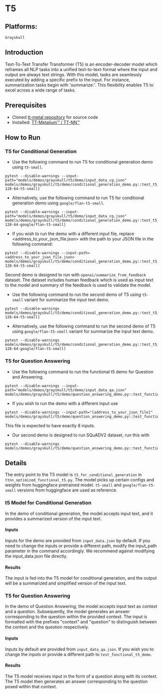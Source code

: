 # T5

## Platforms:
    Grayskull

## Introduction
Text-To-Text Transfer Transformer (T5)  is an encoder-decoder model which reframes all NLP tasks into a unified text-to-text-format where the input and output are always text strings.
With this model, tasks are seamlessly executed by adding a specific prefix to the input. For instance, summarization tasks begin with 'summarize:'. This flexibility enables T5 to excel across a wide range of tasks.

## Prerequisites
- Cloned [tt-metal repository](https://github.com/tenstorrent/tt-metal) for source code
- Installed: [TT-Metalium™ / TT-NN™](https://github.com/tenstorrent/tt-metal/blob/main/INSTALLING.md)


## How to Run
### T5 for Conditional Generation
- Use the following command to run T5 for conditional generation demo using `t5-small`.
```
pytest --disable-warnings --input-path="models/demos/grayskull/t5/demo/input_data_cg.json" models/demos/grayskull/t5/demo/conditional_generation_demo.py::test_t5_demo_for_summarize[8-128-64-t5-small]
```

- Alternatively, use the following command to run T5 for conditional generation demo using `google/flan-t5-small`.
```
pytest --disable-warnings --input-path="models/demos/grayskull/t5/demo/input_data_cg.json" models/demos/grayskull/t5/demo/conditional_generation_demo.py::test_t5_demo_for_summarize[8-128-64-google/flan-t5-small]
```

- If you wish to run the demo with a different input file, replace <address_to_your_json_file.json> with the path to your JSON file in the following command:
```
pytest --disable-warnings --input-path=<address_to_your_json_file.json> models/demos/grayskull/t5/demo/conditional_generation_demo.py::test_t5_demo_for_summarize[8-128-64-t5-small]
```

Second demo is designed to run with `openai/summarize_from_feedback` dataset. The dataset includes human feedback which is used as input text to the model and summary of the feedback is used to validate the model.

- Use the following command to run the second demo of T5 using `t5-small` variant for summarize the input text demo.
```
pytest --disable-warnings models/demos/grayskull/t5/demo/conditional_generation_demo.py::test_t5_demo_for_summarize_dataset[8-128-64-t5-small]
```

- Alternatively, use the following command to run the second demo of T5 using `google/flan-t5-small` variant for summarize the input text demo.
```
pytest --disable-warnings models/demos/grayskull/t5/demo/conditional_generation_demo.py::test_t5_demo_for_summarize_dataset[8-128-64-google/flan-t5-small]
```

### T5 for Question Answering
- Use the following command to run the functional t5 demo for Question and Answering.
```
pytest --disable-warnings --input-path="models/demos/grayskull/t5/demo/input_data_qa.json" models/demos/grayskull/t5/demo/question_answering_demo.py::test_functional_t5_demo
```

- If you wish to run the demo with a different input use
```
pytest --disable-warnings --input-path="[address_to_your_json_file]"  models/demos/grayskull/t5/demo/question_answering_demo.py::test_functional_t5_demo
```
This file is expected to have exactly 8 inputs.

- Our second demo is designed to run SQuADV2 dataset, run this with
```
pytest --disable-warnings models/demos/grayskull/t5/demo/question_answering_demo.py::test_functional_t5_demo_squadv2
```

## Details
The entry point to the T5 model is `t5_for_conditional_generation` in `ttnn_optimized_functional_t5.py`. The model picks up certain configs and weights from huggingface pretrained model. `t5-small` and `google/flan-t5-small` versions from huggingface are used as reference.

### t5 Model for Conditional Generation
In the demo of conditional generation, the model accepts input text, and it provides a summarized version of the input text.

#### Inputs
Inputs for the demo are provided from `input_data.json` by default. If you need to change the inputs or provide a different path, modify the input_path parameter in the command accordingly. We recommend against modifying the input_data.json file directly.

#### Results
The input is fed into the T5 model for conditional generation, and the output will be a summarized and simplified version of the input text.

### T5 for Question Answering
In the demo of Question Answering, the model accepts input text as context and a question. Subsequently, the model generates an answer corresponding to the question within the provided context. The input is formatted with the prefixes "context" and "question" to distinguish between the context and the question respectively.

#### Inputs
Inputs by default are provided from `input_data_qa.json`. If you wish you to change the inputs or provide a different path to `test_functional_t5_demo`.

#### Results
The T5 model receives input in the form of a question along with its context. The T5 model then generates an answer corresponding to the question posed within that context.
